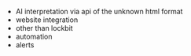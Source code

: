 - AI interpretation via api of the unknown html format
- website integration
- other than lockbit
- automation
- alerts

